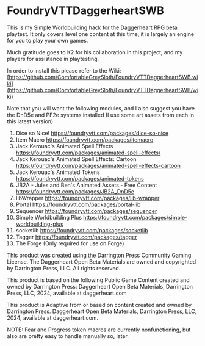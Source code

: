 # FoundryVTTDaggerheartSWB
This is my Simple Worldbuilding hack for the Daggerheart RPG beta playtest. It only covers level one content at this time, it is largely an engine for you to play your own games.

Much gratitude goes to K2 for his collaboration in this project, and my players for assistance in playtesting.

In order to install this please refer to the Wiki: [https://github.com/ComfortableGreySloth/FoundryVTTDaggerheartSWB.wiki](https://github.com/ComfortableGreySloth/FoundryVTTDaggerheartSWB/wiki)

Note that you will want the following modules, and I also suggest you have the DnD5e and PF2e systems installed (I use some art assets from each in this latest version)
 
1. Dice so Nice! https://foundryvtt.com/packages/dice-so-nice  
2. Item Macro https://foundryvtt.com/packages/itemacro  
3. Jack Kerouac's Animated Spell Effects https://foundryvtt.com/packages/animated-spell-effects/  
4. Jack Kerouac's Animated Spell Effects: Cartoon https://foundryvtt.com/packages/animated-spell-effects-cartoon  
5. Jack Kerouac's Animated Tokens https://foundryvtt.com/packages/animated-tokens  
6. JB2A - Jules and Ben's Animated Assets - Free Content https://foundryvtt.com/packages/JB2A_DnD5e  
7. libWrapper https://foundryvtt.com/packages/lib-wrapper
8. Portal https://foundryvtt.com/packages/portal-lib
9. Sequencer https://foundryvtt.com/packages/sequencer  
10. Simple Worldbuilding Plus https://foundryvtt.com/packages/simple-worldbuilding-plus  
11. socketlib https://foundryvtt.com/packages/socketlib  
12. Tagger https://foundryvtt.com/packages/tagger  
13. The Forge (Only required for use on Forge)


This product was created using the Darrington Press Community Gaming License. The Daggerheart Open Beta Materials are owned and copyrighted by Darrington Press, LLC. All rights reserved.

This product is based on the following Public Game Content created and owned by Darrington Press: Daggerheart Open Beta Materials, Darrington Press, LLC, 2024, available at daggerheart.com

This product is Adaptive from or based on content created and owned by Darrington Press. Daggerheart Open Beta Materials, Darrington Press, LLC, 2024, available at daggerheart.com.

NOTE: Fear and Progress token macros are currently nonfunctioning, but also are pretty easy to handle manually so, later.
